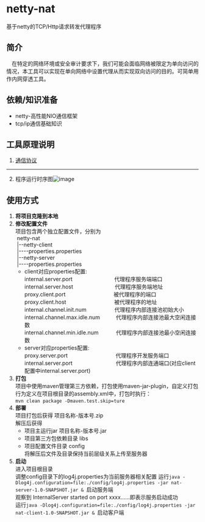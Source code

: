 # netty-nat

基于netty的TCP/Http请求转发代理程序

## 简介
　在特定的网络环境或安全审计要求下，我们可能会面临网络被限定为单向访问的情况，本工具可以实现在单向网络中设置代理从而实现双向访问的目的。可简单用作内网穿透工具。  

## 依赖/知识准备
- netty-高性能NIO通信框架
- tcp/ip通信基础知识

## 工具原理说明
1. [通信协议](代理程序通信协议.docx)
-----
2. 程序运行时序图![image](https://github.com/likedan130/netty-nat/blob/master/netty-nat%E6%97%B6%E5%BA%8F%E5%9B%BE.png)
    
## 使用方式
1. **将项目克隆到本地**  
2. **修改配置文件**  
    项目包含两个独立配置文件，分别为  
&nbsp;netty-nat  
&nbsp;|--netty-client  
&nbsp;|----properties.properties  
&nbsp;|--netty-server  
&nbsp;|----properties.properties  
    - client对应properties配置:  
    internal.server.port　　　　　　　&nbsp;&nbsp;&nbsp;代理程序服务端端口  
    internal.server.host　　　　　　　&nbsp;&nbsp;&nbsp;代理程序服务端地址  
    proxy.client.port　　　　　　　　　被代理程序的端口  
    proxy.client.host　　　　　　　　　被代理程序的地址  
    internal.channel.init.num　　　　　&nbsp;代理程序内部连接池初始大小  
    internal.channel.max.idle.num　　　代理程序内部连接池最大空闲连接数  
    internal.channel.min.idle.num　　　&nbsp;代理程序内部连接池最小空闲连接数  
    - server对应properties配置:  
    proxy.server.port　　　　　　　　　代理程序开发服务端口  
    internal.server.port　　　　　　　 &nbsp;&nbsp;&nbsp;代理程序内部连通端口(对应client配置中internal.server.port)  
3. **打包**  
    项目中使用maven管理第三方依赖，打包使用maven-jar-plugin，自定义打包行为定义在项目根目录的assembly.xml中，打包时执行：  
```mvn clean package -Dmaven.test.skip=ture```
4. **部署**  
 项目打包后获得  项目名称-版本号.zip  
解压后获得  
    - 项目主运行jar  项目名称-版本号.jar  
    - 项目第三方包依赖目录  libs  
    - 项目配置文件目录  config  
将解压后文件及目录保持当前层级关系上传至服务器
5. **启动**  
    进入项目根目录  
    调整config目录下的log4j.properties为当前服务器相关配置
    运行```java -Dlog4j.configuration=file:./config/log4j.properties -jar nat-server-1.0-SNAPSHOT.jar & ```启动服务端  
    观察到 InternalServer started on port xxxx......即表示服务启动成功  
    运行```java -Dlog4j.configuration=file:./config/log4j.properties -jar nat-client-1.0-SNAPSHOT.jar & ```启动客户端  
    
